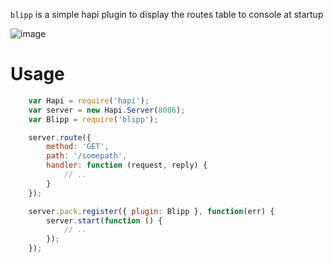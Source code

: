 `blipp` is a simple hapi plugin to display the routes table to console at startup

![image](https://github.com/danielb2/blipp/raw/master/screenshot.png)

# Usage

``` javascript
    var Hapi = require('hapi');
    var server = new Hapi.Server(8086);
    var Blipp = require('blipp');

    server.route({
        method: 'GET',
        path: '/somepath',
        handler: function (request, reply) {
            // ..
        }
    });

    server.pack.register({ plugin: Blipp }, function(err) {
        server.start(function () {
            // ..
        });
    });
```
